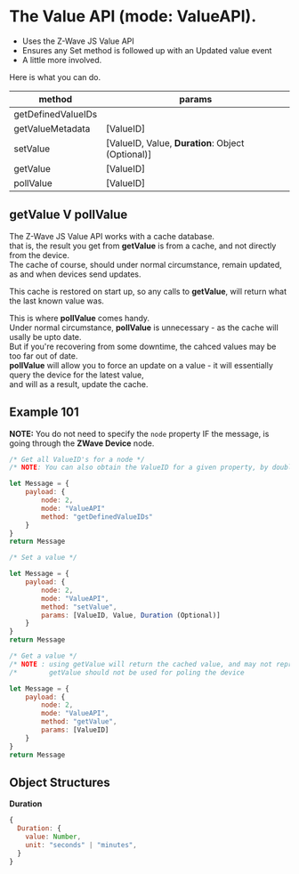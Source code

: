 # The Value API (mode: ValueAPI).  
  
 - Uses the Z-Wave JS Value API
 - Ensures any Set method is followed up with an Updated value event
 - A little more involved.

Here is what you can do.

| method                              | params                                                |
| ----------------------------------- | ----------------------------------------------------- |
| getDefinedValueIDs                  |                                                       | 
| getValueMetadata                    | [ValueID]                                             |  
| setValue                            | [ValueID, Value, **Duration**: Object (Optional)]     |
| getValue                            | [ValueID]                                             |  
| pollValue                           | [ValueID]                                             |  

## getValue V pollValue
The Z-Wave JS Value API works with a cache database.  
that is, the result you get from **getValue** is from a cache, and not directly from the device.  
The cache of course, should under normal circumstance, remain updated, as and when devices send updates.

This cache is restored on start up, so any calls to **getValue**, will return what the last known value was.  

This is where **pollValue** comes handy.  
Under normal circumstance, **pollValue** is unnecessary - as the cache will usally be upto date.  
But if you're recovering from some downtime, the cahced values may be too far out of date.  
**pollValue** will allow you to force an update on a value - it will essentially query the device for the latest value,  
and will as a result, update the cache.

## Example 101  
**NOTE:** You do not need to specify the ```node``` property IF the message, is going through the **ZWave Device** node.  

```javascript
/* Get all ValueID's for a node */
/* NOTE: You can also obtain the ValueID for a given property, by double clicking it in the GUI */

let Message = {
    payload: {
        node: 2,
        mode: "ValueAPI"
        method: "getDefinedValueIDs"
    }
}
return Message
```

```javascript
/* Set a value */

let Message = {
    payload: {
        node: 2,
        mode: "ValueAPI",
        method: "setValue",
        params: [ValueID, Value, Duration (Optional)]
    }
}
return Message
```

```javascript
/* Get a value */
/* NOTE : using getValue will return the cached value, and may not represent the current value. */
/*        getValue should not be used for poling the device                                     */

let Message = {
    payload: {
        node: 2,
        mode: "ValueAPI",
        method: "getValue",
        params: [ValueID]
    }
}
return Message
```

## Object Structures 

**Duration**
```javascript
{
  Duration: {
    value: Number,
    unit: "seconds" | "minutes",
  }
}
```